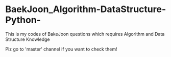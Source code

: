 # BaekJoon_Algorithm-DataStructure-Python-
This is my codes of BakeJoon questions which requires Algorithm and Data Structure Knowledge

Plz go to 'master' channel if you want to check them!
